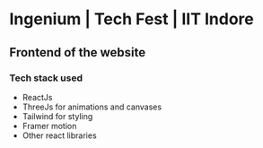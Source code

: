 # Ingenium | Tech Fest | IIT Indore
## Frontend of the website


### Tech stack used
- ReactJs
- ThreeJs for animations and canvases
- Tailwind for styling
- Framer motion
- Other react libraries

